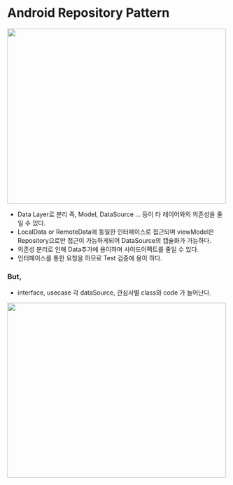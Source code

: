 # Android Repository Pattern

<img src="https://user-images.githubusercontent.com/26853549/225842574-69c69464-21fa-4162-b2f4-7dd28d5e2566.png"  width="500" height="400"/>

- Data Layer로 분리 즉, Model, DataSource ... 등이 타 레이어와의 의존성을 줄일 수 있다.
- LocalData or RemoteData에 동일한 인터페이스로 접근되며 viewModel은 Repository으로만 
접근이 가능하게되어 DataSource의 캡슐화가 가능하다.
- 의존성 분리로 인해 Data추가에 용이하며 사이드이펙트를 줄일 수 있다.
- 인터페이스를 통한 요청을 하므로 Test 검증에 용이 하다.

### But,

- interface, usecase 각 dataSource, 관심사별 class와 code 가 늘어난다.

<img src="https://user-images.githubusercontent.com/26853549/225842598-fe3bfadf-f34b-496a-a87c-6dbba6dc2cc8.png"  width="500" height="400"/>
